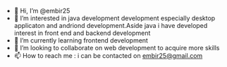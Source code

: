- 👋 Hi, I’m @embir25
- 👀 I’m interested in java development development especially desktop applicaton and andriond development.Aside java i have developed interest in front
end and backend development
- 🌱 I’m currently learning frontend development
- 💞️ I’m looking to collaborate on web development to acquire more skills 
- 📫 How to reach me : i can be contacted on embir25@gmail.com

<!---
embir25/embir25 is a ✨ special ✨ repository because its `README.md` (this file) appears on your GitHub profile.
You can click the Preview link to take a look at your changes.
--->
